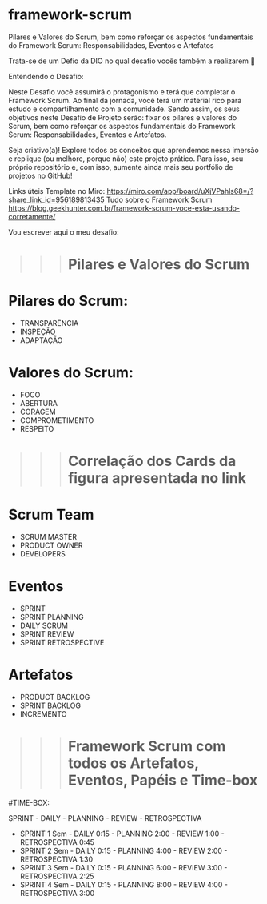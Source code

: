 # framework-scrum
Pilares e Valores do Scrum, bem como reforçar os aspectos fundamentais do Framework Scrum: Responsabilidades, Eventos e Artefatos

Trata-se de um Defio da DIO no qual desafio vocês também a realizarem 🚀

Entendendo o Desafio:

Neste Desafio você assumirá o protagonismo e terá que completar o Framework Scrum. Ao final da jornada, você terá um material rico para estudo e compartilhamento com a comunidade. Sendo assim, os seus objetivos neste Desafio de Projeto serão: fixar os pilares e valores do Scrum, bem como reforçar os aspectos fundamentais do Framework Scrum: Responsabilidades, Eventos e Artefatos. 

Seja criativo(a)! Explore todos os conceitos que aprendemos nessa imersão e replique (ou melhore, porque não) este projeto prático. Para isso, seu próprio repositório e, com isso, aumente ainda mais seu portfólio de projetos no GitHub!

Links úteis
Template no Miro: https://miro.com/app/board/uXjVPahls68=/?share_link_id=956189813435 
Tudo sobre o Framework Scrum https://blog.geekhunter.com.br/framework-scrum-voce-esta-usando-corretamente/

Vou escrever aqui o meu desafio:

>>> # Pilares e Valores do Scrum
# Pilares do Scrum:
- TRANSPARÊNCIA
- INSPEÇÃO
- ADAPTAÇÃO
# Valores do Scrum:
- FOCO
- ABERTURA
- CORAGEM 
- COMPROMETIMENTO
- RESPEITO

>>> # Correlação dos Cards da figura apresentada no link
# Scrum Team
- SCRUM MASTER
- PRODUCT OWNER
- DEVELOPERS
# Eventos 
- SPRINT
- SPRINT PLANNING
- DAILY SCRUM
- SPRINT REVIEW
- SPRINT RETROSPECTIVE
# Artefatos
- PRODUCT BACKLOG
- SPRINT BACKLOG
- INCREMENTO

>>> # Framework Scrum com todos os Artefatos, Eventos, Papéis e Time-box


#TIME-BOX:

SPRINT - DAILY - PLANNING - REVIEW - RETROSPECTIVA

- SPRINT 1 Sem  - DAILY 0:15 - PLANNING 2:00 - REVIEW 1:00 - RETROSPECTIVA 0:45 
- SPRINT 2 Sem  - DAILY 0:15 - PLANNING 4:00 - REVIEW 2:00 - RETROSPECTIVA 1:30 
- SPRINT 3 Sem  - DAILY 0:15 - PLANNING 6:00 - REVIEW 3:00 - RETROSPECTIVA 2:25 
- SPRINT 4 Sem  - DAILY 0:15 - PLANNING 8:00 - REVIEW 4:00 - RETROSPECTIVA 3:00 

